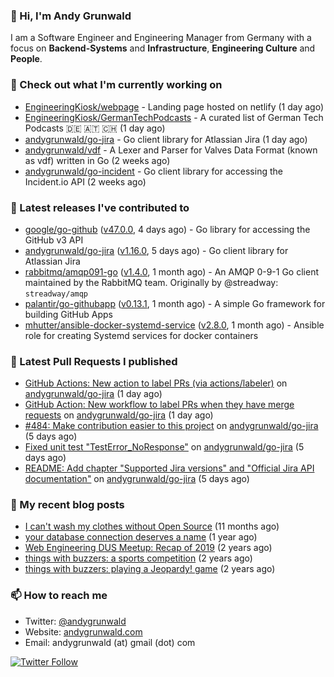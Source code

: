 ### 👋 Hi, I'm Andy Grunwald

I am a Software Engineer and Engineering Manager from Germany with a focus on **Backend-Systems** and **Infrastructure**, **Engineering Culture** and **People**.

### 👷 Check out what I'm currently working on


- [EngineeringKiosk/webpage](https://github.com/EngineeringKiosk/webpage) - Landing page hosted on netlify (1 day ago)
- [EngineeringKiosk/GermanTechPodcasts](https://github.com/EngineeringKiosk/GermanTechPodcasts) - A curated list of German Tech Podcasts 🇩🇪 🇦🇹 🇨🇭 (1 day ago)
- [andygrunwald/go-jira](https://github.com/andygrunwald/go-jira) - Go client library for Atlassian Jira (1 day ago)
- [andygrunwald/vdf](https://github.com/andygrunwald/vdf) - A Lexer and Parser for Valves Data Format (known as vdf) written in Go (2 weeks ago)
- [andygrunwald/go-incident](https://github.com/andygrunwald/go-incident) - Go client library for accessing the Incident.io API (2 weeks ago)

### 🔭 Latest releases I've contributed to


- [google/go-github](https://github.com/google/go-github) ([v47.0.0](https://github.com/google/go-github/releases/tag/v47.0.0), 4 days ago) - Go library for accessing the GitHub v3 API
- [andygrunwald/go-jira](https://github.com/andygrunwald/go-jira) ([v1.16.0](https://github.com/andygrunwald/go-jira/releases/tag/v1.16.0), 5 days ago) - Go client library for Atlassian Jira
- [rabbitmq/amqp091-go](https://github.com/rabbitmq/amqp091-go) ([v1.4.0](https://github.com/rabbitmq/amqp091-go/releases/tag/v1.4.0), 1 month ago) - An AMQP 0-9-1 Go client maintained by the RabbitMQ team. Originally by @streadway: `streadway/amqp`
- [palantir/go-githubapp](https://github.com/palantir/go-githubapp) ([v0.13.1](https://github.com/palantir/go-githubapp/releases/tag/v0.13.1), 1 month ago) - A simple Go framework for building GitHub Apps
- [mhutter/ansible-docker-systemd-service](https://github.com/mhutter/ansible-docker-systemd-service) ([v2.8.0](https://github.com/mhutter/ansible-docker-systemd-service/releases/tag/v2.8.0), 1 month ago) - Ansible role for creating Systemd services for docker containers

### 🔨 Latest Pull Requests I published


- [GitHub Actions: New action to label PRs (via actions/labeler)](https://github.com/andygrunwald/go-jira/pull/497) on [andygrunwald/go-jira](https://github.com/andygrunwald/go-jira) (1 day ago)
- [GitHub Action: New workflow to label PRs when they have merge requests](https://github.com/andygrunwald/go-jira/pull/496) on [andygrunwald/go-jira](https://github.com/andygrunwald/go-jira) (1 day ago)
- [#484: Make contribution easier to this project](https://github.com/andygrunwald/go-jira/pull/494) on [andygrunwald/go-jira](https://github.com/andygrunwald/go-jira) (5 days ago)
- [Fixed unit test &#34;TestError_NoResponse&#34;](https://github.com/andygrunwald/go-jira/pull/493) on [andygrunwald/go-jira](https://github.com/andygrunwald/go-jira) (5 days ago)
- [README: Add chapter &#34;Supported Jira versions&#34; and &#34;Official Jira API documentation&#34;](https://github.com/andygrunwald/go-jira/pull/492) on [andygrunwald/go-jira](https://github.com/andygrunwald/go-jira) (5 days ago)

### 📝 My recent blog posts


- [I can&#39;t wash my clothes without Open Source](https://andygrunwald.com/blog/i-cant-wash-my-clothes-without-open-source/) (11 months ago)
- [your database connection deserves a name](https://andygrunwald.com/blog/your-database-connection-deserves-a-name/) (1 year ago)
- [Web Engineering DUS Meetup: Recap of 2019](https://andygrunwald.com/blog/web-engineering-dus-recap-of-2019/) (2 years ago)
- [things with buzzers: a sports competition](https://andygrunwald.com/blog/things-with-buzzers-a-sports-competition/) (2 years ago)
- [things with buzzers: playing a Jeopardy! game](https://andygrunwald.com/blog/things-with-buzzers-playing-a-jeopardy-game/) (2 years ago)

### 📫 How to reach me

- Twitter: [@andygrunwald](https://twitter.com/andygrunwald)
- Website: [andygrunwald.com](https://andygrunwald.com)
- Email: andygrunwald (at) gmail (dot) com

[![Twitter Follow](https://img.shields.io/twitter/follow/andygrunwald?label=Follow&style=social)](https://twitter.com/andygrunwald)
